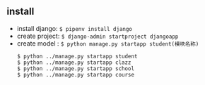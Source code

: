 ## install
* install django: `$ pipenv install django`
* create project: `$ django-admin startproject djangoapp`
* create model  : `$ python manage.py startapp student(模块名称)`
  ```
  $ python ../manage.py startapp student
  $ python ../manage.py startapp clazz
  $ python ../manage.py startapp school
  $ python ../manage.py startapp course
  ```